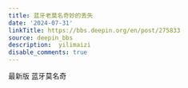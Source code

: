 ```yaml
---
title: 蓝牙老莫名奇妙的丢失
date: '2024-07-31'
linkTitle: https://bbs.deepin.org/en/post/275833
source: deepin_bbs
description:  yilimaizi 
disable_comments: true
---
```

最新版  蓝牙莫名奇
